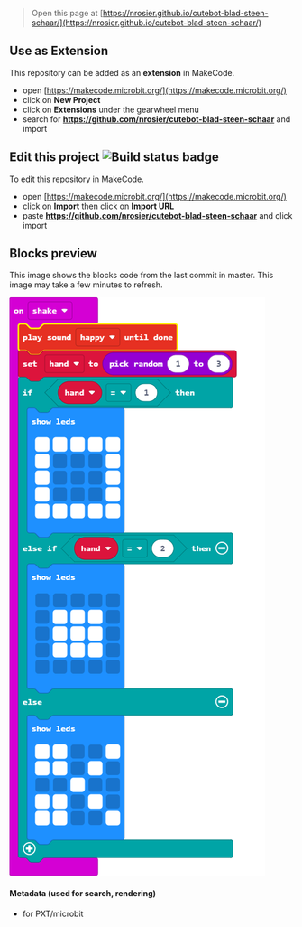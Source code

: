 
> Open this page at [https://nrosier.github.io/cutebot-blad-steen-schaar/](https://nrosier.github.io/cutebot-blad-steen-schaar/)

## Use as Extension

This repository can be added as an **extension** in MakeCode.

* open [https://makecode.microbit.org/](https://makecode.microbit.org/)
* click on **New Project**
* click on **Extensions** under the gearwheel menu
* search for **https://github.com/nrosier/cutebot-blad-steen-schaar** and import

## Edit this project ![Build status badge](https://github.com/nrosier/cutebot-blad-steen-schaar/workflows/MakeCode/badge.svg)

To edit this repository in MakeCode.

* open [https://makecode.microbit.org/](https://makecode.microbit.org/)
* click on **Import** then click on **Import URL**
* paste **https://github.com/nrosier/cutebot-blad-steen-schaar** and click import

## Blocks preview

This image shows the blocks code from the last commit in master.
This image may take a few minutes to refresh.

![A rendered view of the blocks](https://github.com/nrosier/cutebot-blad-steen-schaar/raw/master/.github/makecode/blocks.png)

#### Metadata (used for search, rendering)

* for PXT/microbit
<script src="https://makecode.com/gh-pages-embed.js"></script><script>makeCodeRender("{{ site.makecode.home_url }}", "{{ site.github.owner_name }}/{{ site.github.repository_name }}");</script>
